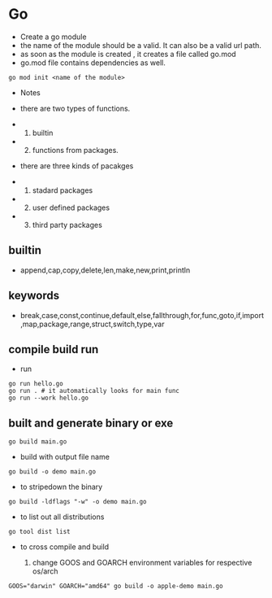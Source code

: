# Go

- Create a go module
- the name of the module should be a valid. It can also be a valid url path.
- as soon as the module is created , it creates a file called go.mod
- go.mod file contains dependencies as well. 

```go mod init <name of the module>```

- Notes
- there are two types of functions.
- 1. builtin 
- 2. functions from packages.

- there are three kinds of pacakges
- 1. stadard packages
- 2. user defined packages
- 3. third party packages

## builtin
- append,cap,copy,delete,len,make,new,print,println

## keywords

- break,case,const,continue,default,else,fallthrough,for,func,goto,if,import,map,package,range,struct,switch,type,var

## compile build run

- run 

```
go run hello.go 
go run . # it automatically looks for main func
go run --work hello.go
```

## built and generate binary or exe

```
go build main.go
```

- build with output file name

```
go build -o demo main.go
```
- to stripedown the binary

```
go build -ldflags "-w" -o demo main.go
```

- to list out all distributions

```
go tool dist list
```

- to cross compile and build

    1. change GOOS and GOARCH environment variables for respective os/arch

```
GOOS="darwin" GOARCH="amd64" go build -o apple-demo main.go
```